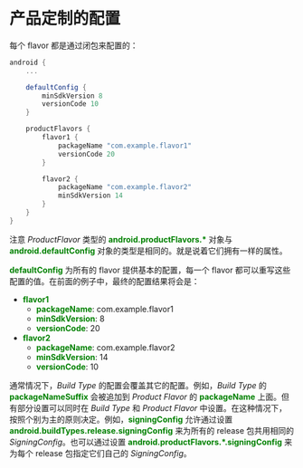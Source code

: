 # 产品定制的配置

每个 flavor 都是通过闭包来配置的：

``` Groovy
android {
    ...

    defaultConfig {
        minSdkVersion 8
        versionCode 10
    }

    productFlavors {
        flavor1 {
            packageName "com.example.flavor1"
            versionCode 20
        }

        flavor2 {
            packageName "com.example.flavor2"
            minSdkVersion 14
        }
    }
}
```

注意 *ProductFlavor* 类型的 **<font color='green'>android.productFlavors.*</font>** 对象与 **<font color='green'>android.defaultConfig</font>** 对象的类型是相同的。就是说着它们拥有一样的属性。

**<font color='green'>defaultConfig</font>** 为所有的 flavor 提供基本的配置，每一个 flavor 都可以重写这些配置的值。在前面的例子中，最终的配置结果将会是：

* **<font color='green'>flavor1</font>**
    * **<font color='green'>packageName</font>**: com.example.flavor1
    * **<font color='green'>minSdkVersion</font>**: 8
    * **<font color='green'>versionCode</font>**: 20
* **<font color='green'>flavor2</font>**
    * **<font color='green'>packageName</font>**: com.example.flavor2
    * **<font color='green'>minSdkVersion</font>**: 14
    * **<font color='green'>versionCode</font>**: 10

通常情况下，*Build Type* 的配置会覆盖其它的配置。例如，*Build Type* 的 **<font color='green'>packageNameSuffix</font>** 会被追加到 *Product Flavor* 的 **<font color='green'>packageName</font>** 上面。但有部分设置可以同时在 *Build Type* 和 *Product Flavor* 中设置。在这种情况下，按照个别为主的原则决定。例如，**<font color='green'>signingConfig</font>** 允许通过设置 **<font color='green'>android.buildTypes.release.signingConfig</font>** 来为所有的 release 包共用相同的 *SigningConfig*。也可以通过设置 **<font color='green'>android.productFlavors.*.signingConfig</font>** 来为每个 release 包指定它们自己的 *SigningConfig*。